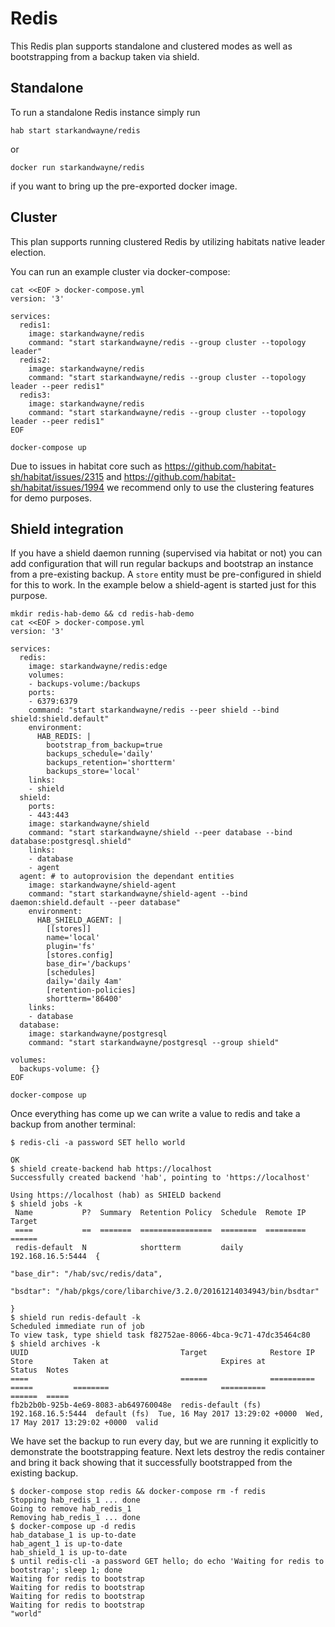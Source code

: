 # Redis

This Redis plan supports standalone and clustered modes as well as bootstrapping from a backup taken via shield.

## Standalone

To run a standalone Redis instance simply run
```
hab start starkandwayne/redis
```
or
```
docker run starkandwayne/redis
```
if you want to bring up the pre-exported docker image.

## Cluster

This plan supports running clustered Redis by utilizing habitats native leader election.

You can run an example cluster via docker-compose:
```
cat <<EOF > docker-compose.yml
version: '3'

services:
  redis1:
    image: starkandwayne/redis
    command: "start starkandwayne/redis --group cluster --topology leader"
  redis2:
    image: starkandwayne/redis
    command: "start starkandwayne/redis --group cluster --topology leader --peer redis1"
  redis3:
    image: starkandwayne/redis
    command: "start starkandwayne/redis --group cluster --topology leader --peer redis1"
EOF

docker-compose up
```

Due to issues in habitat core such as https://github.com/habitat-sh/habitat/issues/2315 and https://github.com/habitat-sh/habitat/issues/1994 we recommend only to use the clustering features for demo purposes.

## Shield integration

If you have a shield daemon running (supervised via habitat or not) you can add configuration that will run regular backups and bootstrap an instance from a pre-existing backup. A `store` entity must be pre-configured in shield for this to work. In the example below a shield-agent is started just for this purpose.

```
mkdir redis-hab-demo && cd redis-hab-demo
cat <<EOF > docker-compose.yml
version: '3'

services:
  redis:
    image: starkandwayne/redis:edge
    volumes:
    - backups-volume:/backups
    ports:
    - 6379:6379
    command: "start starkandwayne/redis --peer shield --bind shield:shield.default"
    environment:
      HAB_REDIS: |
        bootstrap_from_backup=true
        backups_schedule='daily'
        backups_retention='shortterm'
        backups_store='local'
    links:
    - shield
  shield:
    ports:
    - 443:443
    image: starkandwayne/shield
    command: "start starkandwayne/shield --peer database --bind database:postgresql.shield"
    links:
    - database
    - agent
  agent: # to autoprovision the dependant entities
    image: starkandwayne/shield-agent
    command: "start starkandwayne/shield-agent --bind daemon:shield.default --peer database"
    environment:
      HAB_SHIELD_AGENT: |
        [[stores]]
        name='local'
        plugin='fs'
        [stores.config]
        base_dir='/backups'
        [schedules]
        daily='daily 4am'
        [retention-policies]
        shortterm='86400'
    links:
    - database
  database:
    image: starkandwayne/postgresql
    command: "start starkandwayne/postgresql --group shield"

volumes:
  backups-volume: {}
EOF

docker-compose up
```

Once everything has come up we can write a value to redis and take a backup from another terminal:
```
$ redis-cli -a password SET hello world

OK
$ shield create-backend hab https://localhost
Successfully created backend 'hab', pointing to 'https://localhost'

Using https://localhost (hab) as SHIELD backend
$ shield jobs -k
 Name           P?  Summary  Retention Policy  Schedule  Remote IP          Target
 ====           ==  =======  ================  ========  =========          ======
 redis-default  N            shortterm         daily     192.168.16.5:5444  {
                                                                              "base_dir": "/hab/svc/redis/data",
                                                                              "bsdtar": "/hab/pkgs/core/libarchive/3.2.0/20161214034943/bin/bsdtar"
                                                                             }
$ shield run redis-default -k
Scheduled immediate run of job
To view task, type shield task f82752ae-8066-4bca-9c71-47dc35464c80
$ shield archives -k
UUID                                  Target              Restore IP         Store         Taken at                         Expires at                       Status  Notes
====                                  ======              ==========         =====         ========                         ==========                       ======  =====
fb2b2b0b-925b-4e69-8083-ab649760048e  redis-default (fs)  192.168.16.5:5444  default (fs)  Tue, 16 May 2017 13:29:02 +0000  Wed, 17 May 2017 13:29:02 +0000  valid
```

We have set the backup to run every day, but we are running it explicitly to demonstrate the bootstrapping feature.
Next lets destroy the redis container and bring it back showing that it successfully bootstrapped from the existing backup.

```
$ docker-compose stop redis && docker-compose rm -f redis
Stopping hab_redis_1 ... done
Going to remove hab_redis_1
Removing hab_redis_1 ... done
$ docker-compose up -d redis
hab_database_1 is up-to-date
hab_agent_1 is up-to-date
hab_shield_1 is up-to-date
$ until redis-cli -a password GET hello; do echo 'Waiting for redis to bootstrap'; sleep 1; done
Waiting for redis to bootstrap
Waiting for redis to bootstrap
Waiting for redis to bootstrap
Waiting for redis to bootstrap
"world"
```
